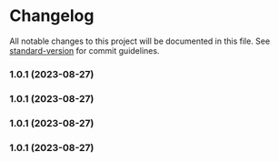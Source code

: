 # Changelog

All notable changes to this project will be documented in this file. See [standard-version](https://github.com/conventional-changelog/standard-version) for commit guidelines.

### 1.0.1 (2023-08-27)

### 1.0.1 (2023-08-27)

### 1.0.1 (2023-08-27)

### 1.0.1 (2023-08-27)
